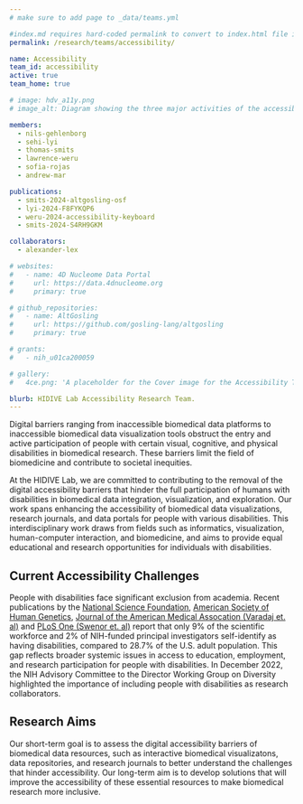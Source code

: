 ```yaml
---
# make sure to add page to _data/teams.yml

#index.md requires hard-coded permalink to convert to index.html file instead of index/ directory
permalink: /research/teams/accessibility/ 

name: Accessibility
team_id: accessibility
active: true
team_home: true

# image: hdv_a11y.png
# image_alt: Diagram showing the three major activities of the accessibility team, research, implementation, and advocacy

members:
  - nils-gehlenborg
  - sehi-lyi
  - thomas-smits
  - lawrence-weru
  - sofia-rojas
  - andrew-mar

publications:
  - smits-2024-altgosling-osf  
  - lyi-2024-F8FYKQP6
  - weru-2024-accessibility-keyboard
  - smits-2024-S4RH9GKM

collaborators:
  - alexander-lex

# websites:
#   - name: 4D Nucleome Data Portal
#     url: https://data.4dnucleome.org
#     primary: true

# github_repositories:
#   - name: AltGosling
#     url: https://github.com/gosling-lang/altgosling
#     primary: true

# grants:
#   - nih_u01ca200059

# gallery:
#   4ce.png: 'A placeholder for the Cover image for the Accessibility Team'

blurb: HIDIVE Lab Accessibility Research Team.
---
```


Digital barriers ranging from inaccessible biomedical data platforms to inaccessible biomedical data visualization tools obstruct the entry and active participation of people with certain visual, cognitive, and physical disabilities in biomedical research. These barriers limit the field of biomedicine and contribute to societal inequities.

At the HIDIVE Lab, we are committed to contributing to the removal of the digital accessibility barriers that hinder the full participation of humans with disabilities in biomedical data integration, visualization, and exploration. Our work spans enhancing the accessibility of biomedical data visualizations, research journals, and data portals for people with various disabilities. This interdisciplinary work draws from fields such as informatics, visualization, human-computer interaction, and biomedicine, and aims to provide equal educational and research opportunities for individuals with disabilities.

## Current Accessibility Challenges 

People with disabilities face significant exclusion from academia. Recent publications by
the [National Science Foundation](https://ncses.nsf.gov/pubs/nsf21321/), 
[American Society of Human Genetics](https://www.genome.gov/event-calendar/new-report-examines-diversity-in-the-human-genetics-and-genomics-workforce), 
[Journal of the American Medical Assocation (Varadaj et. al)](https://jamanetwork.com/journals/jamanetworkopen/fullarticle/2785329)
and
[PLoS One (Swenor et. al)](https://journals.plos.org/plosone/article?id=10.1371/journal.pone.0228686) 
report that only 9% of the scientific workforce and 2% of NIH-funded principal investigators self-identify as having disabilities, compared to 28.7% of the U.S. adult population. This gap reflects broader systemic issues in access to education, employment, and research participation for people with disabilities. In December 2022, the NIH Advisory Committee to the Director Working Group on Diversity highlighted the importance of including people with disabilities as research collaborators.

## Research Aims 

Our short-term goal is to assess the digital accessibility barriers of biomedical data resources, such as interactive biomedical visualizatons, data repositories, and research journals to better understand the challenges that hinder accessibility. Our long-term aim is to develop solutions that will improve the accessibility of these essential resources to make biomedical research more inclusive.